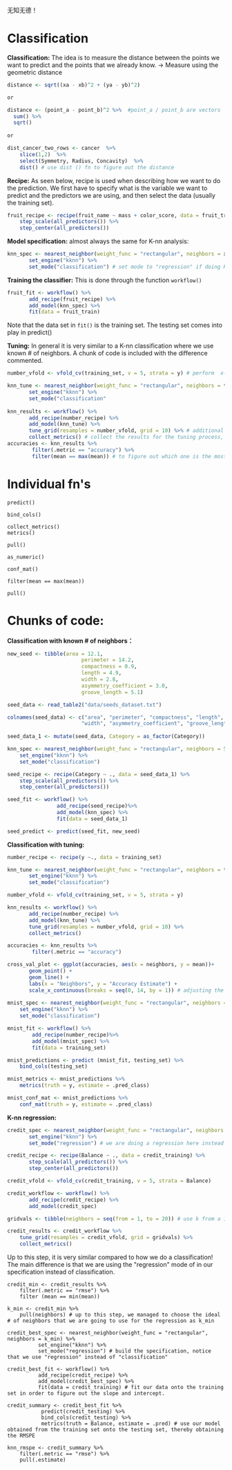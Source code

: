 无知无德！
# Classification

**Classification:**
The idea is to measure the distance between the points we want to predict and the points that we already know.
-> Measure using the geometric distance

```r
distance <- sqrt((xa - xb)^2 + (ya - yb)^2)

or

distance <- (point_a - point_b)^2 %>%  #point_a / point_b are vectors
  sum() %>%
  sqrt()
  
or

dist_cancer_two_rows <- cancer  %>% 
    slice(1,2)  %>% 
    select(Symmetry, Radius, Concavity)  %>% 
    dist() # use dist () fn to figure out the distance

```

**Recipe:**
As seen below, recipe is used when describing how we want to do the prediction. We first have to specify what is the variable we want to predict and the predictors we are using, and then select the data (usually the training set).
```r
fruit_recipe <- recipe(fruit_name ~ mass + color_score, data = fruit_train) %>%
    step_scale(all_predictors()) %>%
    step_center(all_predictors())
```

**Model specification:**
almost always the same for K-nn analysis:
```r
knn_spec <- nearest_neighbor(weight_func = "rectangular", neighbors = x) %>% #neighbors = tune() for vfold
       set_engine("kknn") %>%
       set_mode("classification") # set mode to "regression" if doing K-nn regression
```

**Training the classifier:**
This is done through the function ``` workflow() ```
```r
fruit_fit <- workflow() %>%
       add_recipe(fruit_recipe) %>%
       add_model(knn_spec) %>%
       fit(data = fruit_train)
```
Note that the data set in ```fit()``` is the training set. The testing set comes into play in predict()

**Tuning:**
In general it is very similar to a K-nn classification where we use known # of neighbors. A chunk of code is included with the difference commented.
```r
number_vfold <- vfold_cv(training_set, v = 5, strata = y) # perform  x-fold cross-validation, x = v

knn_tune <- nearest_neighbor(weight_func = "rectangular", neighbors = tune()) %>%
       set_engine("kknn") %>%
       set_mode("classification"
       
knn_results <- workflow() %>%
       add_recipe(number_recipe) %>%
       add_model(knn_tune) %>%
       tune_grid(resamples = number_vfold, grid = 10) %>% # additional step compared to normal K-nn
       collect_metrics() # collect the results for the tuning process, and determine which k value we shall use
accuracies <- knn_results %>% 
        filter(.metric == "accuracy") %>%
        filter(mean == max(mean)) # to figure out which one is the most ideal model
```



# Individual fn's
```
predict()
```
```
bind_cols()
```
```
collect_metrics()
metrics()
```
```
pull()
```
```
as_numeric()
```
```
conf_mat()
```
```
filter(mean == max(mean))
```
```
pull()
```


# Chunks of code:
**Classification with known # of neighbors：**
```r
new_seed <- tibble(area = 12.1,
                        perimeter = 14.2,
                        compactness = 0.9,
                        length = 4.9,
                        width = 2.8,
                        asymmetry_coefficient = 3.0, 
                        groove_length = 5.1)

seed_data <- read_table2("data/seeds_dataset.txt")

colnames(seed_data) <- c("area", "perimeter", "compactness", "length",
                        "width", "asymmetry_coefficient", "groove_length", "Category")
                        
seed_data_1 <- mutate(seed_data, Category = as_factor(Category))

knn_spec <- nearest_neighbor(weight_func = "rectangular", neighbors = 5) %>%
    set_engine("kknn") %>%
    set_mode("classification")

seed_recipe <- recipe(Category ~ ., data = seed_data_1) %>%
    step_scale(all_predictors()) %>%
    step_center(all_predictors())

seed_fit <- workflow() %>%
                add_recipe(seed_recipe)%>%
                add_model(knn_spec) %>%
                fit(data = seed_data_1)

seed_predict <- predict(seed_fit, new_seed)
```

**Classification with tuning:**
```r
number_recipe <- recipe(y ~., data = training_set)

knn_tune <- nearest_neighbor(weight_func = "rectangular", neighbors = tune()) %>%
       set_engine("kknn") %>%
       set_mode("classification")

number_vfold <- vfold_cv(training_set, v = 5, strata = y)

knn_results <- workflow() %>%
       add_recipe(number_recipe) %>%
       add_model(knn_tune) %>%
       tune_grid(resamples = number_vfold, grid = 10) %>%
       collect_metrics()

accuracies <- knn_results %>% 
        filter(.metric == "accuracy")

cross_val_plot <- ggplot(accuracies, aes(x = neighbors, y = mean))+
       geom_point() +
       geom_line() +
       labs(x = "Neighbors", y = "Accuracy Estimate") + 
       scale_x_continuous(breaks = seq(0, 14, by = 1)) # adjusting the x-axis
       
mnist_spec <- nearest_neighbor(weight_func = "rectangular", neighbors = 3) %>%
    set_engine("kknn") %>%
    set_mode("classification")

mnist_fit <- workflow() %>%
        add_recipe(number_recipe)%>%
        add_model(mnist_spec) %>%
        fit(data = training_set)

mnist_predictions <- predict (mnist_fit, testing_set) %>%
    bind_cols(testing_set)

mnist_metrics <- mnist_predictions %>%
    metrics(truth = y, estimate = .pred_class)

mnist_conf_mat <- mnist_predictions %>% 
    conf_mat(truth = y, estimate = .pred_class)
```

**K-nn regression:**
```r
credit_spec <- nearest_neighbor(weight_func = "rectangular", neighbors = tune()) %>% 
       set_engine("kknn") %>%
       set_mode("regression") # we are doing a regression here instead of a classification!!

credit_recipe <- recipe(Balance ~ ., data = credit_training) %>%
       step_scale(all_predictors()) %>%
       step_center(all_predictors())

credit_vfold <- vfold_cv(credit_training, v = 5, strata = Balance)

credit_workflow <- workflow() %>%
       add_recipe(credit_recipe) %>%
       add_model(credit_spec)

gridvals <- tibble(neighbors = seq(from = 1, to = 20)) # use k from a 1 to 20

credit_results <- credit_workflow %>%
    tune_grid(resamples = credit_vfold, grid = gridvals) %>%
    collect_metrics() 
```
Up to this step, it is very similar compared to how we do a classification! The main difference is that we are using the "regression" mode of in our specification instead of classification.
```
credit_min <- credit_results %>%
    filter(.metric == "rmse") %>%
    filter (mean == min(mean)) 

k_min <- credit_min %>%
    pull(neighbors) # up to this step, we managed to choose the ideal # of neighbors that we are going to use for the regression as k_min

credit_best_spec <- nearest_neighbor(weight_func = "rectangular", neighbors = k_min) %>%
          set_engine("kknn") %>%
          set_mode("regression") # build the specification, notice that we use "regression" instead of "classification"

credit_best_fit <- workflow() %>%
          add_recipe(credit_recipe) %>%
          add_model(credit_best_spec) %>%
          fit(data = credit_training) # fit our data onto the training set in order to figure out the slope and intercept.

credit_summary <- credit_best_fit %>%
           predict(credit_testing) %>%
           bind_cols(credit_testing) %>%
           metrics(truth = Balance, estimate = .pred) # use our model obtained from the training set onto the testing set, thereby obtaining the RMSPE

knn_rmspe <- credit_summary %>%
    filter(.metric == "rmse") %>%
    pull(.estimate)
```
